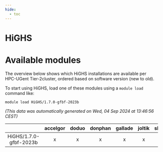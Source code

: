 ```yaml
---
hide:
  - toc
---
```


HiGHS
=====

# Available modules


The overview below shows which HiGHS installations are available per HPC-UGent Tier-2cluster, ordered based on software version (new to old).

To start using HiGHS, load one of these modules using a `module load` command like:

```shell
module load HiGHS/1.7.0-gfbf-2023b
```

*(This data was automatically generated on Wed, 04 Sep 2024 at 13:46:56 CEST)*  

| |accelgor|doduo|donphan|gallade|joltik|shinx|skitty|
| :---: | :---: | :---: | :---: | :---: | :---: | :---: | :---: |
|HiGHS/1.7.0-gfbf-2023b|x|x|x|x|x|-|x|
